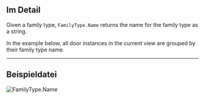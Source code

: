 ## Im Detail
Given a family type, `FamilyType.Name` returns the name for the family type as a string.

In the example below, all door instances in the current view are grouped by their family type name.
___
## Beispieldatei

![FamilyType.Name](./Revit.Elements.FamilyType.Name_img.jpg)
